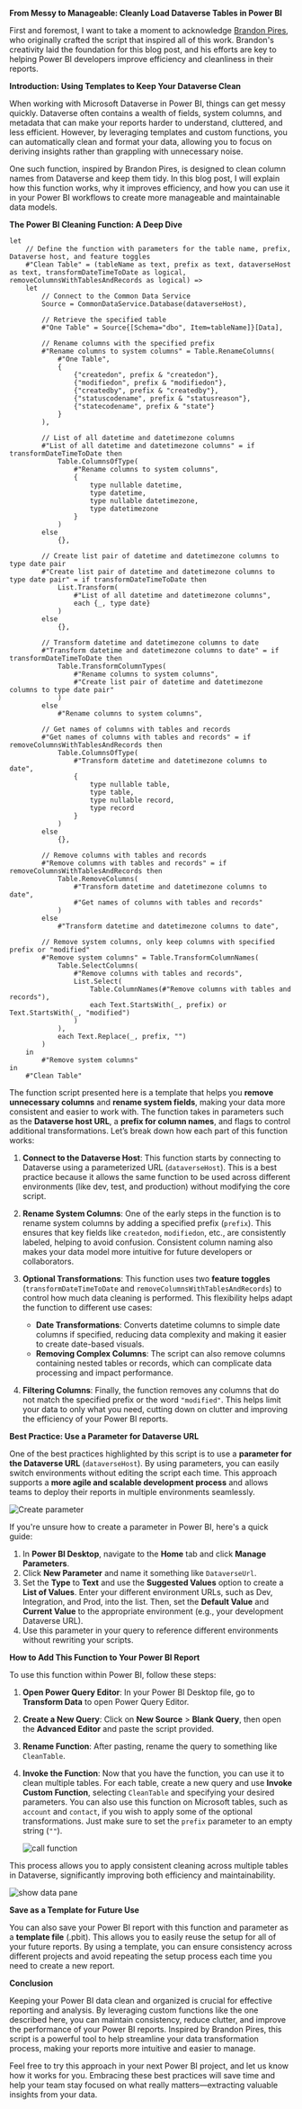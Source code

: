 **From Messy to Manageable: Cleanly Load Dataverse Tables in Power BI**

First and foremost, I want to take a moment to acknowledge [Brandon Pires](https://www.linkedin.com/in/brandonpires/), who originally crafted the script that inspired all of this work. Brandon's creativity laid the foundation for this blog post, and his efforts are key to helping Power BI developers improve efficiency and cleanliness in their reports.

**Introduction: Using Templates to Keep Your Dataverse Clean**

When working with Microsoft Dataverse in Power BI, things can get messy quickly. Dataverse often contains a wealth of fields, system columns, and metadata that can make your reports harder to understand, cluttered, and less efficient. However, by leveraging templates and custom functions, you can automatically clean and format your data, allowing you to focus on deriving insights rather than grappling with unnecessary noise.

One such function, inspired by Brandon Pires, is designed to clean column names from Dataverse and keep them tidy. In this blog post, I will explain how this function works, why it improves efficiency, and how you can use it in your Power BI workflows to create more manageable and maintainable data models.

**The Power BI Cleaning Function: A Deep Dive**

```
let
    // Define the function with parameters for the table name, prefix, Dataverse host, and feature toggles
    #"Clean Table" = (tableName as text, prefix as text, dataverseHost as text, transformDateTimeToDate as logical, removeColumnsWithTablesAndRecords as logical) =>
    let
        // Connect to the Common Data Service
        Source = CommonDataService.Database(dataverseHost),
        
        // Retrieve the specified table
        #"One Table" = Source{[Schema="dbo", Item=tableName]}[Data],
        
        // Rename columns with the specified prefix
        #"Rename columns to system columns" = Table.RenameColumns(
            #"One Table",
            {
                {"createdon", prefix & "createdon"},
                {"modifiedon", prefix & "modifiedon"},
                {"createdby", prefix & "createdby"},
                {"statuscodename", prefix & "statusreason"},
                {"statecodename", prefix & "state"}
            }
        ),
        
        // List of all datetime and datetimezone columns
        #"List of all datetime and datetimezone columns" = if transformDateTimeToDate then
            Table.ColumnsOfType(
                #"Rename columns to system columns",
                {
                    type nullable datetime,
                    type datetime,
                    type nullable datetimezone,
                    type datetimezone
                }
            )
        else
            {},
        
        // Create list pair of datetime and datetimezone columns to type date pair
        #"Create list pair of datetime and datetimezone columns to type date pair" = if transformDateTimeToDate then
            List.Transform(
                #"List of all datetime and datetimezone columns",
                each {_, type date}
            )
        else
            {},
        
        // Transform datetime and datetimezone columns to date
        #"Transform datetime and datetimezone columns to date" = if transformDateTimeToDate then
            Table.TransformColumnTypes(
                #"Rename columns to system columns",
                #"Create list pair of datetime and datetimezone columns to type date pair"
            )
        else
            #"Rename columns to system columns",
        
        // Get names of columns with tables and records
        #"Get names of columns with tables and records" = if removeColumnsWithTablesAndRecords then
            Table.ColumnsOfType(
                #"Transform datetime and datetimezone columns to date",
                {
                    type nullable table,
                    type table,
                    type nullable record,
                    type record
                }
            )
        else
            {},
        
        // Remove columns with tables and records
        #"Remove columns with tables and records" = if removeColumnsWithTablesAndRecords then
            Table.RemoveColumns(
                #"Transform datetime and datetimezone columns to date",
                #"Get names of columns with tables and records"
            )
        else
            #"Transform datetime and datetimezone columns to date",
        
        // Remove system columns, only keep columns with specified prefix or "modified"
        #"Remove system columns" = Table.TransformColumnNames(
            Table.SelectColumns(
                #"Remove columns with tables and records",
                List.Select(
                    Table.ColumnNames(#"Remove columns with tables and records"),
                    each Text.StartsWith(_, prefix) or Text.StartsWith(_, "modified")
                )
            ),
            each Text.Replace(_, prefix, "")
        )
    in
        #"Remove system columns"
in
    #"Clean Table"

```

The function script presented here is a template that helps you **remove unnecessary columns** and **rename system fields**, making your data more consistent and easier to work with. The function takes in parameters such as the **Dataverse host URL**, a **prefix for column names**, and flags to control additional transformations. Let’s break down how each part of this function works:

1. **Connect to the Dataverse Host**: This function starts by connecting to Dataverse using a parameterized URL (`dataverseHost`). This is a best practice because it allows the same function to be used across different environments (like dev, test, and production) without modifying the core script.

2. **Rename System Columns**: One of the early steps in the function is to rename system columns by adding a specified prefix (`prefix`). This ensures that key fields like `createdon`, `modifiedon`, etc., are consistently labeled, helping to avoid confusion. Consistent column naming also makes your data model more intuitive for future developers or collaborators.

3. **Optional Transformations**: This function uses two **feature toggles** (`transformDateTimeToDate` and `removeColumnsWithTablesAndRecords`) to control how much data cleaning is performed. This flexibility helps adapt the function to different use cases:

   - **Date Transformations**: Converts datetime columns to simple date columns if specified, reducing data complexity and making it easier to create date-based visuals.
   - **Removing Complex Columns**: The script can also remove columns containing nested tables or records, which can complicate data processing and impact performance.

4. **Filtering Columns**: Finally, the function removes any columns that do not match the specified prefix or the word `"modified"`. This helps limit your data to only what you need, cutting down on clutter and improving the efficiency of your Power BI reports.

**Best Practice: Use a Parameter for Dataverse URL**

One of the best practices highlighted by this script is to use a **parameter for the Dataverse URL** (`dataverseHost`). By using parameters, you can easily switch environments without editing the script each time. This approach supports a **more agile and scalable development process** and allows teams to deploy their reports in multiple environments seamlessly.

![Create parameter](https://github.com/user-attachments/assets/ee084ac5-632e-4f02-b87b-c318903af495)

If you're unsure how to create a parameter in Power BI, here's a quick guide:

1. In **Power BI Desktop**, navigate to the **Home** tab and click **Manage Parameters**.
2. Click **New Parameter** and name it something like `DataverseUrl`.
3. Set the **Type** to **Text** and use the **Suggested Values** option to create a **List of Values**. Enter your different environment URLs, such as Dev, Integration, and Prod, into the list. Then, set the **Default Value** and **Current Value** to the appropriate environment (e.g., your development Dataverse URL).
4. Use this parameter in your query to reference different environments without rewriting your scripts.

**How to Add This Function to Your Power BI Report**

To use this function within Power BI, follow these steps:

1. **Open Power Query Editor**: In your Power BI Desktop file, go to **Transform Data** to open Power Query Editor.
2. **Create a New Query**: Click on **New Source** > **Blank Query**, then open the **Advanced Editor** and paste the script provided.
3. **Rename Function**: After pasting, rename the query to something like `CleanTable`.
4. **Invoke the Function**: Now that you have the function, you can use it to clean multiple tables. For each table, create a new query and use **Invoke Custom Function**, selecting `CleanTable` and specifying your desired parameters. You can also use this function on Microsoft tables, such as `account` and `contact`, if you wish to apply some of the optional transformations. Just make sure to set the `prefix` parameter to an empty string (`""`).
   
    ![call function](https://github.com/user-attachments/assets/f5d3cb0f-9e3d-4c14-bc5d-29354ae651ca)

This process allows you to apply consistent cleaning across multiple tables in Dataverse, significantly improving both efficiency and maintainability.

![show data pane](https://github.com/user-attachments/assets/77bb5350-5e83-41ad-91d9-09ed65fd79e3)

**Save as a Template for Future Use**

You can also save your Power BI report with this function and parameter as a **template file** (.pbit). This allows you to easily reuse the setup for all of your future reports. By using a template, you can ensure consistency across different projects and avoid repeating the setup process each time you need to create a new report.

**Conclusion**

Keeping your Power BI data clean and organized is crucial for effective reporting and analysis. By leveraging custom functions like the one described here, you can maintain consistency, reduce clutter, and improve the performance of your Power BI reports. Inspired by Brandon Pires, this script is a powerful tool to help streamline your data transformation process, making your reports more intuitive and easier to manage.

Feel free to try this approach in your next Power BI project, and let us know how it works for you. Embracing these best practices will save time and help your team stay focused on what really matters—extracting valuable insights from your data.


<!--stackedit_data:
eyJoaXN0b3J5IjpbLTczODA5NTBdfQ==
-->

